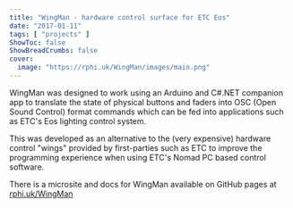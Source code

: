 ```yaml
---
title: "WingMan - hardware control surface for ETC Eos"
date: "2017-01-11"
tags: [ "projects" ]
ShowToc: false
ShowBreadCrumbs: false
cover:
  image: "https://rphi.uk/WingMan/images/main.png"
---
```


WingMan was designed to work using an Arduino and C#.NET companion app to translate the state of physical buttons
and faders into OSC (Open Sound Control) format commands which can be fed into applications such as ETC's Eos 
lighting control system.

This was developed as an alternative to the (very expensive) hardware control "wings" provided by first-parties
such as ETC to improve the programming experience when using ETC's Nomad PC based control software.

There is a microsite and docs for WingMan available on GitHub pages at [rphi.uk/WingMan](https://rphi.uk/WingMan/)
